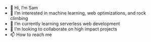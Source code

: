 - 👋 Hi, I’m Sam
- 👀 I’m interested in machine learning, web optimizations, and rock climbing
- 🌱 I’m currently learning serverless web development
- 💞️ I’m looking to collaborate on high impact projects
- 📫 How to reach me

<!---
singersy/singersy is a ✨ special ✨ repository because its `README.md` (this file) appears on your GitHub profile.
You can click the Preview link to take a look at your changes.
--->
